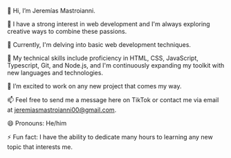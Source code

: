 👋 Hi, I’m Jeremías Mastroianni.

👀 I have a strong interest in web development and I'm always exploring creative ways to combine these passions.

🌱 Currently, I'm delving into basic web development techniques.

💼 My technical skills include proficiency in HTML, CSS, JavaScript, Typescript, Git, and Node.js, and I'm continuously expanding my toolkit with new languages and technologies.

💞️ I’m excited to work on any new project that comes my way.

📫 Feel free to send me a message here on TikTok or contact me via email at jeremiasmastroianni00@gmail.com.

😄 Pronouns: He/him

⚡ Fun fact: I have the ability to dedicate many hours to learning any new topic that interests me.
<!---
MastroianniJeremias/MastroianniJeremias is a ✨ special ✨ repository because its `README.md` (this file) appears on your GitHub profile.
You can click the Preview link to take a look at your changes.
--->
